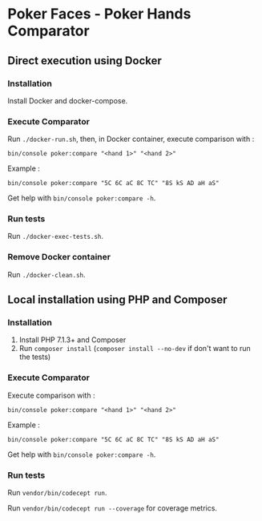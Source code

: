 # Poker Faces - Poker Hands Comparator

## Direct execution using Docker

### Installation

Install Docker and docker-compose.

### Execute Comparator

Run `./docker-run.sh`, then, in Docker container, execute comparison with :
```$bash
bin/console poker:compare "<hand 1>" "<hand 2>"
```

Example :
```$bash
bin/console poker:compare "5C 6C aC 8C TC" "8S kS AD aH aS"
```

Get help with `bin/console poker:compare -h`.

### Run tests

Run `./docker-exec-tests.sh`.


### Remove Docker container

Run `./docker-clean.sh`.


## Local installation using PHP and Composer

### Installation

1. Install PHP 7.1.3+ and Composer
2. Run `composer install` (`composer install --no-dev` if don't want to run the tests)

### Execute Comparator

Execute comparison with :
```$bash
bin/console poker:compare "<hand 1>" "<hand 2>"
```

Example :
```$bash
bin/console poker:compare "5C 6C aC 8C TC" "8S kS AD aH aS"
```

Get help with `bin/console poker:compare -h`.


### Run tests

Run `vendor/bin/codecept run`.

Run `vendor/bin/codecept run --coverage` for coverage metrics.
